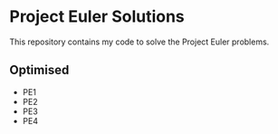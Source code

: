 # Project Euler Solutions

This repository contains my code to solve the Project Euler problems.

## Optimised

- PE1
- PE2
- PE3
- PE4
